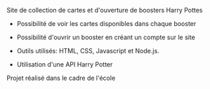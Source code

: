 Site de collection de cartes et d'ouverture de boosters Harry Pottes
- Possibilité de voir les cartes disponibles dans chaque booster
- Possibilité d'ouvrir un booster en créant un compte sur le site

- Outils utilisés: HTML, CSS, Javascript et Node.js.
- Utilisation d'une API Harry Potter

Projet réalisé dans le cadre de l'école

